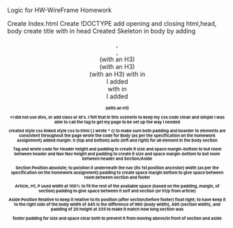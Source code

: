 Logic for HW-WireFrame Homework

Create Index.html
Create !DOCTYPE
add opening and closing html,head, body
create title with in head
Created Skeleton in body by adding 
        <header>, 
        <nav>, 
        <section>(with an H3)
        <aside>(with an H3)
        <footer>(with an H3)
with in <section> I added 
            <article> 
with in <article> I added 
            <h1> (with an H1)
            <p> 
            
  *I did not use divs, or add class or Id's. I felt that in this scenerio to keep my css code clean and simple
  I was able to call the tag to get my page to be set up the way I needed           
            
            
created style css
linked style css to html (  <link rel="stylesheet" href="style.css" />  )
wrote * {} to make sure both padding and boarder to elements are consistent throughout the page
wrote the code for
            Body (as per the specification on the homework assignment)
                added margin: 0 (top and bottom) auto (left and right)  for all element in the body section
                    

Tag and wrote code for 
Header 
                     height and padding to create it size and space
                     margin-bottom to but room between header and Nav
Nav
            height and padding to create it size and space
            margin-bottom to but room between header and Section/Aside
            
Section
            Position absolute; to poistion it underneath the nav (its 1st position ancestor)
            width (as per the specification on the homework assignment)
            padding to create space
            margin bottom to give space between room between section and footer
        
Article, H1, P
            used width at 100% to fit the rest of the available space (based on the padding,
            margin, of section)
            padding to give space between it self and section (or h1/p from article)
            
Aside 
            Position Relative to keep it relative to its position (after section/before footer)
            float right; to have keep it to the right side of the body
            width of 445 is the difference of 960 (body width), 495 (section width), and  padding of 20
            height at 335 to make it match how long section was
            
footer
        padding for size and space
        clear both to prevent it from moving above/in front of section and aside
        
            
            
            
